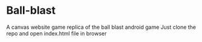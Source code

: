 # Ball-blast
A canvas website game replica of the ball blast android game
Just clone the repo and open index.html file in browser
